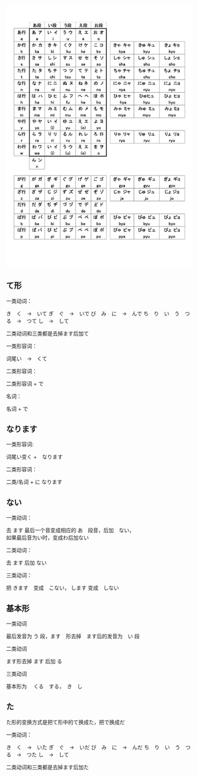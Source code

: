 ![](../../images/japanese/basic.jpg)

## て形
一类动词：

き　く　->　いて
ぎ　ぐ　->　いで
び　み　に　->　んで
ち　り　い　う　つ　る　->　つて
し　->　して

二类动词和三类都是去掉ます后加て

一类形容词：

词尾い　->　くて

二类形容词：

二类形容词 + で

名词： 

名词 + で

## なります

一类形容词:

词尾い变く +　なります

二类形容词：

二类/名词 + に なります

## ない

一类动词：

去 ます 最后一个音变成相应的 あ　段音，后加　ない，  
如果最后音为い时，变成わ后加ない

二类动词：

去 ます 后加 ない

三类动词：

把 きます　变成　こない， します 变成　しない

## 基本形
一类动词

最后发音为 う 段，ます　形去掉　ます后的发音为　い 段

二类动词

ます形去掉 ます 后加 る

三类动词

基本形为 　くる　する，　き　し

## た
た形的变换方式是把て形中的て换成た，把で换成だ

一类动词：

き　く　->　いた
ぎ　ぐ　->　いだ
び　み　に　->　んだ
ち　り　い　う　つ　る　->　つた
し　->　して

二类动词和三类都是去掉ます后加た



